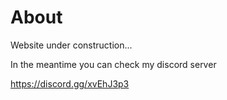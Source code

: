 # About # 

Website under construction...

In the meantime you can check my discord server

https://discord.gg/xvEhJ3p3